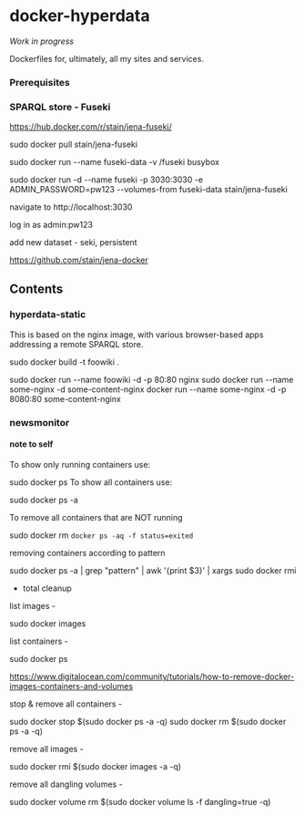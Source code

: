 # docker-hyperdata

*Work in progress*

Dockerfiles for, ultimately, all my sites and services.

### Prerequisites

### SPARQL store - Fuseki

https://hub.docker.com/r/stain/jena-fuseki/

sudo docker pull stain/jena-fuseki

sudo docker run --name fuseki-data -v /fuseki busybox

sudo docker run -d --name fuseki -p 3030:3030 -e ADMIN_PASSWORD=pw123 --volumes-from fuseki-data stain/jena-fuseki

navigate to http://localhost:3030

log in as admin:pw123

add new dataset - seki, persistent


https://github.com/stain/jena-docker

## Contents

### hyperdata-static

This is based on the nginx image, with various browser-based apps addressing a remote SPARQL store.

sudo docker build -t foowiki .

sudo docker run --name foowiki -d -p 80:80 nginx
sudo docker run --name some-nginx -d some-content-nginx
docker run --name some-nginx -d -p 8080:80 some-content-nginx

### newsmonitor



#### note to self


To show only running containers use:

sudo docker ps
To show all containers use:

sudo docker ps -a

To remove all containers that are NOT running

sudo docker rm `docker ps -aq -f status=exited`


removing containers according to pattern

sudo docker ps -a | grep "pattern" | awk '{print $3}' | xargs sudo docker rmi

- total cleanup

list images -

sudo docker images

list containers -

sudo docker ps

https://www.digitalocean.com/community/tutorials/how-to-remove-docker-images-containers-and-volumes

stop & remove all containers -

sudo docker stop $(sudo docker ps -a -q)
sudo docker rm $(sudo docker ps -a -q)

remove all images -

sudo docker rmi $(sudo docker images -a -q)

remove all dangling volumes -

sudo docker volume rm $(sudo docker volume ls -f dangling=true -q)
